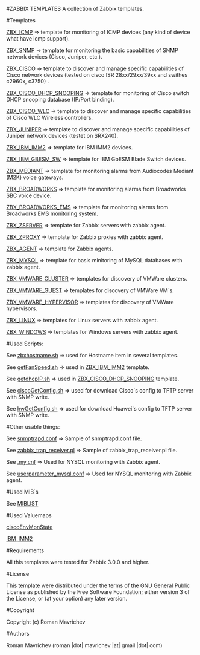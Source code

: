 #ZABBIX TEMPLATES
A collection of Zabbix templates.

#Templates

<a href="https://github.com/rmavrichev/zabbix/blob/master/zbx-templates/ZBX_ICMP.xml">ZBX_ICMP</a>        => template for monitoring of ICMP devices (any kind of device what have icmp support).

<a href="https://github.com/rmavrichev/zabbix/blob/master/zbx-templates/ZBX_SNMP.xml">ZBX_SNMP</a>        => template for monitoring the basic capabilities of SNMP network devices (Cisco, Juniper, etc.).

<a href="https://github.com/rmavrichev/zabbix/blob/master/zbx-templates/ZBX_CISCO.xml">ZBX_CISCO</a>      => template to discover and manage specific capabilities of Cisco network devices (tested on cisco ISR 28xx/29xx/39xx and swithes c2960x, c3750) .

<a href="https://github.com/rmavrichev/zabbix/blob/master/zbx-templates/ZBX_CISCO_DHCP_SNOOPING.xml">ZBX_CISCO_DHCP_SNOOPING</a>      => template for monitoring of Cisco switch DHCP snooping database (IP/Port binding).

<a href="https://github.com/rmavrichev/zabbix/blob/master/zbx-templates/ZBX_CISCO_WLC.xml">ZBX_CISCO_WLC</a>      => template to discover and manage specific capabilities of Cisco WLC Wireless controllers.

<a href="https://github.com/rmavrichev/zabbix/blob/master/zbx-templates/ZBX_JUNIPER.xml">ZBX_JUNIPER</a>  => template to discover and manage specific capabilities of Juniper network devices (testet on SRX240).

<a href="https://github.com/rmavrichev/zabbix/blob/master/zbx-templates/ZBX_IBM_IMM2.xml">ZBX_IBM_IMM2</a> => template for IBM IMM2 devices.

<a href="https://github.com/rmavrichev/zabbix/blob/master/zbx-templates/ZBX_IBM_GBESM_SW.xml">ZBX_IBM_GBESM_SW</a> => template for IBM GbESM Blade Switch devices.

<a href="https://github.com/rmavrichev/zabbix/blob/master/zbx-templates/ZBX_MEDIANT.xml">ZBX_MEDIANT</a>  => template for monitoring alarms from Audiocodes Mediant (M2K) voice gateways.

<a href="https://github.com/rmavrichev/zabbix/blob/master/zbx-templates/ZBX_BROADWORKS.xml">ZBX_BROADWORKS</a>  => template for monitoring alarms from Broadworks SBC voice device.

<a href="https://github.com/rmavrichev/zabbix/blob/master/zbx-templates/ZBX_BROADWORKS_EMS.xml">ZBX_BROADWORKS_EMS</a>  => template for monitoring alarms from Broadworks EMS monitoring system.

<a href="https://github.com/rmavrichev/zabbix/blob/master/zbx-templates/ZBX_ZSERVER.xml">ZBX_ZSERVER</a>  => template for Zabbix servers with zabbix agent.

<a href="https://github.com/rmavrichev/zabbix/blob/master/zbx-templates/ZBX_ZPROXY.xml">ZBX_ZPROXY</a>    => template for Zabbix proxies with zabbix agent.

<a href="https://github.com/rmavrichev/zabbix/blob/master/zbx-templates/ZBX_AGENT.xml">ZBX_AGENT</a>      => template for Zabbix agents.

<a href="https://github.com/rmavrichev/zabbix/blob/master/zbx-templates/ZBX_MYSQL.xml">ZBX_MYSQL</a>      => template for basis minitoring of MySQL databases with zabbix agent.

<a href="https://github.com/rmavrichev/zabbix/blob/master/zbx-templates/ZBX_VMWARE_CLUSTER.xml">ZBX_VMWARE_CLUSTER</a>    => templates for discovery  of VMWare clusters.

<a href="https://github.com/rmavrichev/zabbix/blob/master/zbx-templates/ZBX_VMWARE_GUEST.xml">ZBX_VMWARE_GUEST</a>    => templates for discovery  of VMWare VM`s.

<a href="https://github.com/rmavrichev/zabbix/blob/master/zbx-templates/ZBX_VMWARE_HYPERVISOR.xml">ZBX_VMWARE_HYPERVISOR</a>    => templates for discovery  of VMWare hypervisors.

<a href="https://github.com/rmavrichev/zabbix/blob/master/zbx-templates/ZBX_LINUX.xml">ZBX_LINUX</a>    => templates for Linux servers with zabbix agent.

<a href="https://github.com/rmavrichev/zabbix/blob/master/zbx-templates/ZBX_WINDOWS.xml">ZBX_WINDOWS</a>    => templates for Windows servers with zabbix agent.

#Used Scripts:

See <a href="https://github.com/rmavrichev/zabbix/blob/master/zbx-scripts/zbxhostname.sh">zbxhostname.sh</a>    => used for Hostname item in several templates.

See <a href="https://github.com/rmavrichev/zabbix/blob/master/zbx-scripts/getFanSpeed.sh">getFanSpeed.sh</a>    => used in <a href="https://github.com/rmavrichev/zabbix/blob/master/zbx-templates/ZBX_IBM_IMM2.xml">ZBX_IBM_IMM2</a> template.

See <a href="https://github.com/rmavrichev/zabbix/blob/master/zbx-scripts/getdhcpIP.sh">getdhcpIP.sh</a>    => used in <a href="https://github.com/rmavrichev/zabbix/blob/master/zbx-templates/ZBX_CISCO_DHCP_SNOOPING.xml">ZBX_CISCO_DHCP_SNOOPING</a> template.

See <a href="https://github.com/rmavrichev/zabbix/blob/master/zbx-scripts/ciscoGetConfig.sh">ciscoGetConfig.sh</a>    => used for download Cisco`s config to TFTP server with SNMP write.

See <a href="https://github.com/rmavrichev/zabbix/blob/master/zbx-scripts/hwGetConfig.sh">hwGetConfig.sh</a>    => used for download Huawei`s config to TFTP server with SNMP write.

#Other usable things:

See <a href="https://github.com/rmavrichev/zabbix/blob/master/zbx-scripts/snmptrapd.conf">snmptrapd.conf</a>    => Sample of snmptrapd.conf file.

See <a href="https://github.com/rmavrichev/zabbix/blob/master/zbx-scripts/snmptrapd.conf">zabbix_trap_receiver.pl</a>    => Sample of zabbix_trap_receiver.pl file.

See <a href="https://github.com/rmavrichev/zabbix/blob/master/zbx-scripts/.my.cnf">.my.cnf</a>    => Used for NYSQL monitoring with Zabbix agent.

See <a href="https://github.com/rmavrichev/zabbix/blob/master/zbx-scripts/userparameter_mysql.conf">userparameter_mysql.conf</a>    => Used for NYSQL monitoring with Zabbix agent.

#Used MIB`s

See <a href="https://github.com/rmavrichev/zabbix/blob/master/zbx-templates/MIBLIST.txt">MIBLIST</a>

#Used Valuemaps

<a href="https://github.com/rmavrichev/zabbix/blob/master/zbx-templates/zbx_ciscoEnvMonState_valuemap.xml">ciscoEnvMonState</a>

<a href="https://github.com/rmavrichev/zabbix/blob/master/zbx-templates/zbx_IMM2-systemhealt_valuemap.xml">IBM_IMM2</a>

#Requirements

All this templates were tested for Zabbix 3.0.0 and higher.

#License

This template were distributed under the terms of the GNU General Public License as published by the Free Software Foundation; either version 3 of the License, or (at your option) any later version.

#Copyright

Copyright (c) Roman Mavrichev

#Authors

Roman Mavrichev (roman |dot| mavrichev |at| gmail |dot| com)
